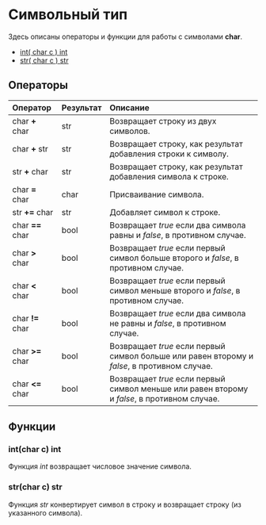 # Символьный тип

Здесь описаны операторы и функции для работы с символами **char**.

* [int\( char c \) int](char.md#int-char-c-int)
* [str\( char c \) str](char.md#str-char-c-str)

## Операторы

| Оператор | Результат | Описание |
| :--- | :--- | :--- |
| char **+** char | str | Возвращает строку из двух символов. |
| char **+** str | str | Возвращает строку, как результат добавления строки к символу. |
| str **+** char | str | Возвращает строку, как результат добавления символа к строке. |
| char **=** char | char | Присваивание символа. |
| str **+=** char | str | Добавляет символ к строке. |
| char **==** char | bool | Возвращает _true_ если два символа равны и _false_, в противном случае. |
| char **&gt;** char | bool | Возвращает _true_ если первый символ больше второго и _false_, в противном случае. |
| char **&lt;** char | bool | Возвращает _true_ если первый символ меньше второго и _false_, в противном случае. |
| char **!=** char | bool | Возвращает _true_ если два символа не равны и _false_, в противном случае. |
| char **&gt;=** char | bool | Возвращает _true_ если первый символ больше или равен второму и _false_, в противном случае. |
| char **&lt;=** char | bool | Возвращает _true_ если первый символ меньше или равен второму и _false_, в противном случае. |

## Функции

### int\(char c\) int

Функция _int_ возвращает числовое значение символа.

### str\(char c\) str

Функция _str_ конвертирует символ в строку и возвращает строку \(из указанного символа\).

